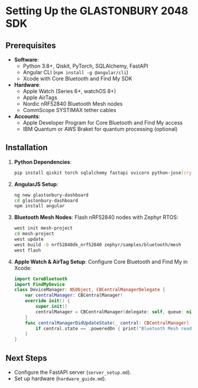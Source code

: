 # Setting Up the GLASTONBURY 2048 SDK

## Prerequisites

- **Software**:
  - Python 3.8+, Qiskit, PyTorch, SQLAlchemy, FastAPI
  - Angular CLI (`npm install -g @angular/cli`)
  - Xcode with Core Bluetooth and Find My SDK
- **Hardware**:
  - Apple Watch (Series 6+, watchOS 8+)
  - Apple AirTags
  - Nordic nRF52840 Bluetooth Mesh nodes
  - CommScope SYSTIMAX tether cables
- **Accounts**:
  - Apple Developer Program for Core Bluetooth and Find My access
  - IBM Quantum or AWS Braket for quantum processing (optional)

## Installation

1. **Python Dependencies**:
   ```bash
   pip install qiskit torch sqlalchemy fastapi uvicorn python-jose[cryptography] cryptography
   ```

2. **AngularJS Setup**:
   ```bash
   ng new glastonbury-dashboard
   cd glastonbury-dashboard
   npm install angular
   ```

3. **Bluetooth Mesh Nodes**:
   Flash nRF52840 nodes with Zephyr RTOS:
   ```bash
   west init mesh-project
   cd mesh-project
   west update
   west build -b nrf52840dk_nrf52840 zephyr/samples/bluetooth/mesh
   west flash
   ```

4. **Apple Watch & AirTag Setup**:
   Configure Core Bluetooth and Find My in Xcode:
   ```swift
   import CoreBluetooth
   import FindMyDevice
   class DeviceManager: NSObject, CBCentralManagerDelegate {
       var centralManager: CBCentralManager!
       override init() {
           super.init()
           centralManager = CBCentralManager(delegate: self, queue: nil)
       }
       func centralManagerDidUpdateState(_ central: CBCentralManager) {
           if central.state == .poweredOn { print("Bluetooth Mesh ready!") }
       }
   }
   ```

## Next Steps

- Configure the FastAPI server (`server_setup.md`).
- Set up hardware (`hardware_guide.md`).
